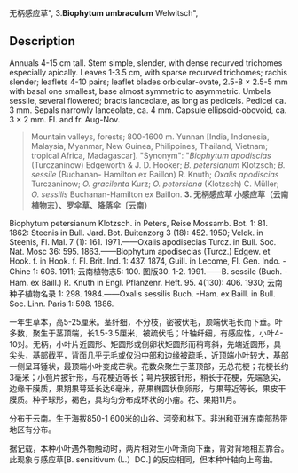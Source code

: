 无柄感应草",
3.**Biophytum umbraculum** Welwitsch",

## Description
Annuals 4-15 cm tall. Stem simple, slender, with dense recurved trichomes especially apically. Leaves 1-3.5 cm, with sparse recurved trichomes; rachis slender; leaflets 4-10 pairs; leaflet blades orbicular-ovate, 2.5-8 × 2.5-5 mm with basal one smallest, base almost symmetric to asymmetric. Umbels sessile, several flowered; bracts lanceolate, as long as pedicels. Pedicel ca. 3 mm. Sepals narrowly lanceolate, ca. 4 mm. Capsule ellipsoid-obovoid, ca. 3 × 2 mm. Fl. and fr. Aug-Nov.

> Mountain valleys, forests; 800-1600 m. Yunnan [India, Indonesia, Malaysia, Myanmar, New Guinea, Philippines, Thailand, Vietnam; tropical Africa, Madagascar].
  "Synonym": "*Biophytum apodiscias* (Turczaninow) Edgeworth &amp; J. D. Hooker; *B. petersianum* Klotzsch; *B. sessile* (Buchanan- Hamilton ex Baillon) R. Knuth; *Oxalis apodiscias* Turczaninow; *O. gracilenta* Kurz; *O. petersiana* (Klotzsch) C. Müller; *O. sessilis* Buchanan-Hamilton ex Baillon.
**3. 无柄感应草 小感应草（云南植物志）、罗伞草、降落伞〔云南）**

Biophytum petersianum Klotzsch. in Peters, Reise Mossamb. Bot. 1: 81. 1862: Steenis in Bull. Jard. Bot. Buitenzorg 3 (18): 452. 1950; Veldk. in Steenis, Fl. Mal. 7 (1): 161. 1971.——Oxalis apodisecias Turcz. in Bull. Soc. Nat. Mosc 36: 595. 1863.——Biophytum apodisecias (Turcz.) Edgew. et Hook. f. in Hook. f. Fl. Brit. Ind. 1: 437. 1874, Guill. in Lecome, Fl. Gen. Indo. -Chine 1: 606. 1911; 云南植物志5: 100. 图版30. 1-2. 1991.——B. sessile (Buch. -Ham. ex Baill.) R. Knuth in Engl. Pflanzenr. Heft. 95. 4(130): 406. 1930; 云南种子植物名录 1: 298. 1984.——Oxalis sessilis Buch. -Ham. ex Baill. in Bull. Soc. Linn. Paris 1: 598. 1886.

一年生草本，高5-25厘米。茎纤细，不分枝，密被伏毛，顶端伏毛长而下垂。叶多数，聚生于茎顶端，长1.5-3.5厘米，被疏伏毛；叶轴纤细，有感应性，小叶4-10对。无柄，小叶片近圆形、矩圆形或倒卵状矩圆形而稍弯斜，先端近圆形，具尖头，基部截平，背面几乎无毛或仅沿中部和边缘被疏毛，近顶端小叶较大，基部一侧呈耳锤状，最顶端小叶变成芒状。花数朵聚生于茎顶部，无总花梗；花梗长约3毫米；小苞片披针形，与花梗近等长；萼片狭披针形，稍长于花梗，先端急尖，边缘干膜质，果期果萼延长达6毫米，蒴果椭圆状倒卵形，与果萼近等长，果皮干膜质。种子球形，褐色，具均匀分布成环状的小瘤。花、果期11月。

分布于云南。生于海拔850-1 600米的山谷、河旁和林下。非洲和亚洲东南部热带地区有分布。

据记载，本种小叶遇外物触动时，两片相对生小叶渐向下垂，背对背地相互靠合。此现象与感应草[B. sensitivum (L.）DC.] 的反应相同，但本种叶轴向上弯曲。
